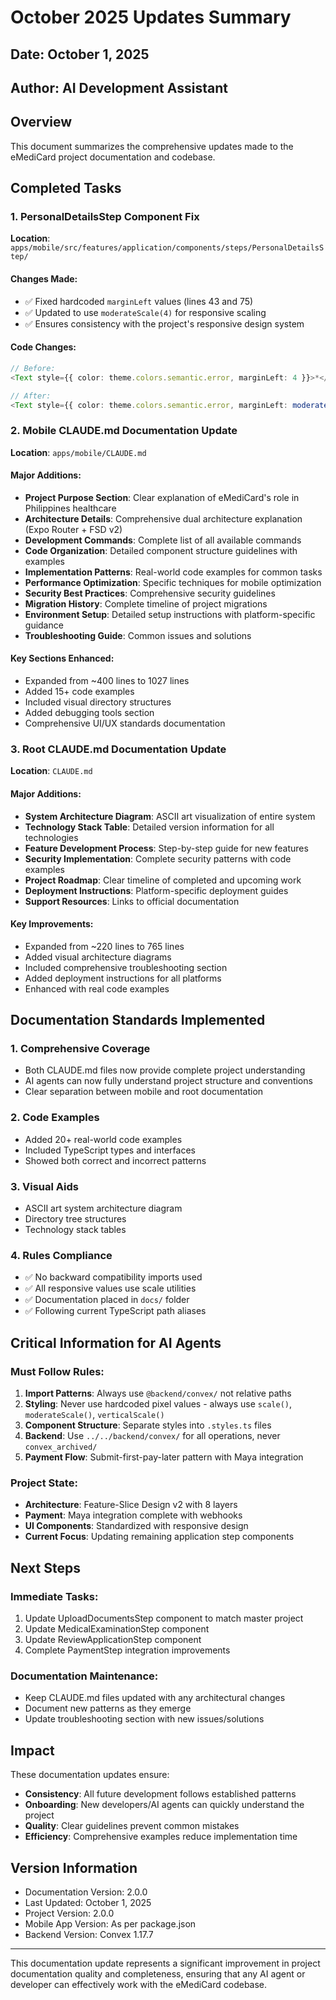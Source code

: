 # October 2025 Updates Summary

## Date: October 1, 2025
## Author: AI Development Assistant

## Overview
This document summarizes the comprehensive updates made to the eMediCard project documentation and codebase.

## Completed Tasks

### 1. PersonalDetailsStep Component Fix
**Location**: `apps/mobile/src/features/application/components/steps/PersonalDetailsStep/`

#### Changes Made:
- ✅ Fixed hardcoded `marginLeft` values (lines 43 and 75)
- ✅ Updated to use `moderateScale(4)` for responsive scaling
- ✅ Ensures consistency with the project's responsive design system

#### Code Changes:
```typescript
// Before:
<Text style={{ color: theme.colors.semantic.error, marginLeft: 4 }}>*</Text>

// After:
<Text style={{ color: theme.colors.semantic.error, marginLeft: moderateScale(4) }}>*</Text>
```

### 2. Mobile CLAUDE.md Documentation Update
**Location**: `apps/mobile/CLAUDE.md`

#### Major Additions:
- **Project Purpose Section**: Clear explanation of eMediCard's role in Philippines healthcare
- **Architecture Details**: Comprehensive dual architecture explanation (Expo Router + FSD v2)
- **Development Commands**: Complete list of all available commands
- **Code Organization**: Detailed component structure guidelines with examples
- **Implementation Patterns**: Real-world code examples for common tasks
- **Performance Optimization**: Specific techniques for mobile optimization
- **Security Best Practices**: Comprehensive security guidelines
- **Migration History**: Complete timeline of project migrations
- **Environment Setup**: Detailed setup instructions with platform-specific guidance
- **Troubleshooting Guide**: Common issues and solutions

#### Key Sections Enhanced:
- Expanded from ~400 lines to 1027 lines
- Added 15+ code examples
- Included visual directory structures
- Added debugging tools section
- Comprehensive UI/UX standards documentation

### 3. Root CLAUDE.md Documentation Update
**Location**: `CLAUDE.md`

#### Major Additions:
- **System Architecture Diagram**: ASCII art visualization of entire system
- **Technology Stack Table**: Detailed version information for all technologies
- **Feature Development Process**: Step-by-step guide for new features
- **Security Implementation**: Complete security patterns with code examples
- **Project Roadmap**: Clear timeline of completed and upcoming work
- **Deployment Instructions**: Platform-specific deployment guides
- **Support Resources**: Links to official documentation

#### Key Improvements:
- Expanded from ~220 lines to 765 lines
- Added visual architecture diagrams
- Included comprehensive troubleshooting section
- Added deployment instructions for all platforms
- Enhanced with real code examples

## Documentation Standards Implemented

### 1. Comprehensive Coverage
- Both CLAUDE.md files now provide complete project understanding
- AI agents can now fully understand project structure and conventions
- Clear separation between mobile and root documentation

### 2. Code Examples
- Added 20+ real-world code examples
- Included TypeScript types and interfaces
- Showed both correct and incorrect patterns

### 3. Visual Aids
- ASCII art system architecture diagram
- Directory tree structures
- Technology stack tables

### 4. Rules Compliance
- ✅ No backward compatibility imports used
- ✅ All responsive values use scale utilities
- ✅ Documentation placed in `docs/` folder
- ✅ Following current TypeScript path aliases

## Critical Information for AI Agents

### Must Follow Rules:
1. **Import Patterns**: Always use `@backend/convex/` not relative paths
2. **Styling**: Never use hardcoded pixel values - always use `scale()`, `moderateScale()`, `verticalScale()`
3. **Component Structure**: Separate styles into `.styles.ts` files
4. **Backend**: Use `../../backend/convex/` for all operations, never `convex_archived/`
5. **Payment Flow**: Submit-first-pay-later pattern with Maya integration

### Project State:
- **Architecture**: Feature-Slice Design v2 with 8 layers
- **Payment**: Maya integration complete with webhooks
- **UI Components**: Standardized with responsive design
- **Current Focus**: Updating remaining application step components

## Next Steps

### Immediate Tasks:
1. Update UploadDocumentsStep component to match master project
2. Update MedicalExaminationStep component
3. Update ReviewApplicationStep component
4. Complete PaymentStep integration improvements

### Documentation Maintenance:
- Keep CLAUDE.md files updated with any architectural changes
- Document new patterns as they emerge
- Update troubleshooting section with new issues/solutions

## Impact

These documentation updates ensure:
- **Consistency**: All future development follows established patterns
- **Onboarding**: New developers/AI agents can quickly understand the project
- **Quality**: Clear guidelines prevent common mistakes
- **Efficiency**: Comprehensive examples reduce implementation time

## Version Information
- Documentation Version: 2.0.0
- Last Updated: October 1, 2025
- Project Version: 2.0.0
- Mobile App Version: As per package.json
- Backend Version: Convex 1.17.7

---

This documentation update represents a significant improvement in project documentation quality and completeness, ensuring that any AI agent or developer can effectively work with the eMediCard codebase.

